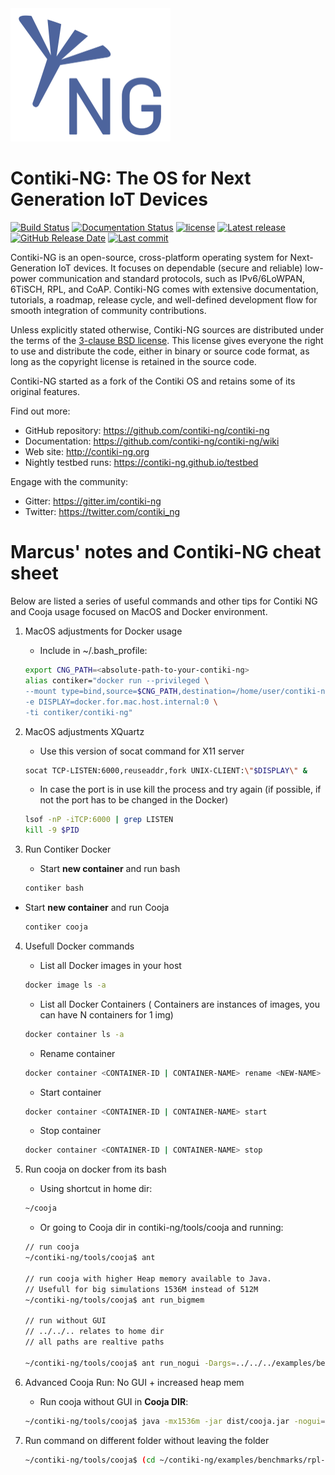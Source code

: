 <img src="https://github.com/contiki-ng/contiki-ng.github.io/blob/master/images/logo/Contiki_logo_2RGB.png" alt="Logo" width="256">

# Contiki-NG: The OS for Next Generation IoT Devices

[![Build Status](https://travis-ci.org/contiki-ng/contiki-ng.svg?branch=master)](https://travis-ci.org/contiki-ng/contiki-ng/branches)
[![Documentation Status](https://readthedocs.org/projects/contiki-ng/badge/?version=master)](https://contiki-ng.readthedocs.io/en/master/?badge=master)
[![license](https://img.shields.io/badge/license-3--clause%20bsd-brightgreen.svg)](https://github.com/contiki-ng/contiki-ng/blob/master/LICENSE.md)
[![Latest release](https://img.shields.io/github/release/contiki-ng/contiki-ng.svg)](https://github.com/contiki-ng/contiki-ng/releases/latest)
[![GitHub Release Date](https://img.shields.io/github/release-date/contiki-ng/contiki-ng.svg)](https://github.com/contiki-ng/contiki-ng/releases/latest)
[![Last commit](https://img.shields.io/github/last-commit/contiki-ng/contiki-ng.svg)](https://github.com/contiki-ng/contiki-ng/commit/HEAD)

Contiki-NG is an open-source, cross-platform operating system for Next-Generation IoT devices. It focuses on dependable (secure and reliable) low-power communication and standard protocols, such as IPv6/6LoWPAN, 6TiSCH, RPL, and CoAP. Contiki-NG comes with extensive documentation, tutorials, a roadmap, release cycle, and well-defined development flow for smooth integration of community contributions.

Unless explicitly stated otherwise, Contiki-NG sources are distributed under
the terms of the [3-clause BSD license](LICENSE.md). This license gives
everyone the right to use and distribute the code, either in binary or
source code format, as long as the copyright license is retained in
the source code.

Contiki-NG started as a fork of the Contiki OS and retains some of its original features.

Find out more:

* GitHub repository: https://github.com/contiki-ng/contiki-ng
* Documentation: https://github.com/contiki-ng/contiki-ng/wiki
* Web site: http://contiki-ng.org
* Nightly testbed runs: https://contiki-ng.github.io/testbed

Engage with the community:

* Gitter: https://gitter.im/contiki-ng
* Twitter: https://twitter.com/contiki_ng


# Marcus' notes and Contiki-NG cheat sheet 

Below are listed a series of useful commands and other tips for Contiki NG and Cooja usage focused on MacOS and Docker environment.

1. MacOS adjustments for Docker usage

   * Include in ~/.bash_profile:
    ```bash
    export CNG_PATH=<absolute-path-to-your-contiki-ng>
    alias contiker="docker run --privileged \
    --mount type=bind,source=$CNG_PATH,destination=/home/user/contiki-ng \
    -e DISPLAY=docker.for.mac.host.internal:0 \
    -ti contiker/contiki-ng"
    ```
2. MacOS adjustments XQuartz

   * Use this version of socat command for X11 server
    ```bash
    socat TCP-LISTEN:6000,reuseaddr,fork UNIX-CLIENT:\"$DISPLAY\" &
    ```
    * In case the port is in use kill the process and try again (if possible, if not the port has to be changed in the Docker)
    ```bash
    lsof -nP -iTCP:6000 | grep LISTEN
    kill -9 $PID
    ```
3. Run Contiker Docker

   * Start **new container** and run bash
    ```bash
    contiker bash
    ```
* Start **new container** and run Cooja

    ```bash
    contiker cooja
    ```  
4. Usefull Docker commands

   * List all Docker images in your host
    ```bash
    docker image ls -a
    ```
   * List all Docker Containers ( Containers are instances of images, you can have N containers for 1 img)
    ```bash
    docker container ls -a
    ```
    * Rename container
    ```bash
    docker container <CONTAINER-ID | CONTAINER-NAME> rename <NEW-NAME>
    ```
    * Start container
    ```bash
    docker container <CONTAINER-ID | CONTAINER-NAME> start
    ```
     * Stop container
    ```bash
    docker container <CONTAINER-ID | CONTAINER-NAME> stop
    ```
5. Run cooja on docker from its bash

    * Using shortcut in home dir:
    ```bash
    ~/cooja
    ```  
    
    * Or going to Cooja dir in contiki-ng/tools/cooja and running:
    ```bash
    // run cooja
    ~/contiki-ng/tools/cooja$ ant 
    
    // run cooja with higher Heap memory available to Java. 
    // Usefull for big simulations 1536M instead of 512M
    ~/contiki-ng/tools/cooja$ ant run_bigmem 
    
    // run without GUI 
    // ../../.. relates to home dir
    // all paths are realtive paths
    
    ~/contiki-ng/tools/cooja$ ant run_nogui -Dargs=../../../examples/benchmarks/rpl-req-resp-modified/sim_100.csc
    ``` 
    
6. Advanced Cooja Run: No GUI + increased heap mem 

    * Run cooja without GUI in **Cooja DIR**:
    ```bash
    ~/contiki-ng/tools/cooja$ java -mx1536m -jar dist/cooja.jar -nogui="../../examples/benchmarks/rpl-req-resp-modified/sim_100.csc" -contiki="../.."
    ```      
7. Run command on different folder without leaving the folder

    ```bash
    ~/contiki-ng/tools/cooja$ (cd ~/contiki-ng/examples/benchmarks/rpl-req-resp-simple/ && make TARGET=cooja clean)

    ```
